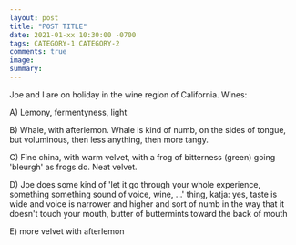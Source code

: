 ```yaml
---
layout: post
title: "POST TITLE"
date: 2021-01-xx 10:30:00 -0700
tags: CATEGORY-1 CATEGORY-2
comments: true
image:
summary:
---
```

Joe and I are on holiday in the wine region of California.  Wines:

A) Lemony, fermentyness, light

B) Whale, with afterlemon. Whale is kind of numb, on the sides of tongue, but voluminous, then less anything, then more tangy.

C) Fine china, with warm velvet, with a frog of bitterness (green) going 'bleurgh' as frogs do. Neat velvet.

D) Joe does some kind of 'let it go through your whole experience, something something sound of voice, wine, ...' thing, katja: yes, taste is wide and voice is narrower and higher and sort of numb in the way that it doesn't touch your mouth, butter of buttermints toward the back of mouth

E) more velvet with afterlemon
<!--ex-->
